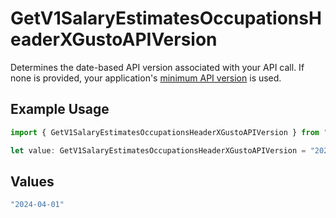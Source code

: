# GetV1SalaryEstimatesOccupationsHeaderXGustoAPIVersion

Determines the date-based API version associated with your API call. If none is provided, your application's [minimum API version](https://docs.gusto.com/embedded-payroll/docs/api-versioning#minimum-api-version) is used.

## Example Usage

```typescript
import { GetV1SalaryEstimatesOccupationsHeaderXGustoAPIVersion } from "@gusto/embedded-api/models/operations/getv1salaryestimatesoccupations.js";

let value: GetV1SalaryEstimatesOccupationsHeaderXGustoAPIVersion = "2024-04-01";
```

## Values

```typescript
"2024-04-01"
```